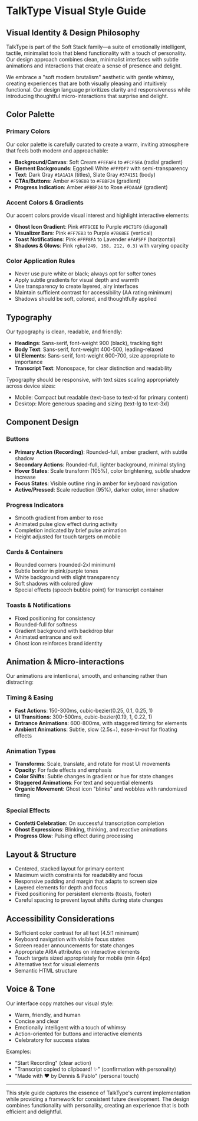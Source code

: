 # TalkType Visual Style Guide

## Visual Identity & Design Philosophy

TalkType is part of the Soft Stack family—a suite of emotionally intelligent, tactile, minimalist tools that blend functionality with a touch of personality. Our design approach combines clean, minimalist interfaces with subtle animations and interactions that create a sense of presence and delight.

We embrace a "soft modern brutalism" aesthetic with gentle whimsy, creating experiences that are both visually pleasing and intuitively functional. Our design language prioritizes clarity and responsiveness while introducing thoughtful micro-interactions that surprise and delight.

## Color Palette

### Primary Colors

Our color palette is carefully curated to create a warm, inviting atmosphere that feels both modern and approachable:

- **Background/Canvas**: Soft Cream `#FEFAF4` to `#FCF5EA` (radial gradient)
- **Element Backgrounds**: Eggshell White `#FFFDF7` with semi-transparency
- **Text**: Dark Gray `#1A1A1A` (titles), Slate Gray `#374151` (body)
- **CTAs/Buttons**: Amber `#F59E0B` to `#FBBF24` (gradient)
- **Progress Indication**: Amber `#FBBF24` to Rose `#FDA4AF` (gradient)

### Accent Colors & Gradients

Our accent colors provide visual interest and highlight interactive elements:

- **Ghost Icon Gradient**: Pink `#FF9CEE` to Purple `#9C71F9` (diagonal)
- **Visualizer Bars**: Pink `#FF7EB3` to Purple `#7B68EE` (vertical)
- **Toast Notifications**: Pink `#FFF8FA` to Lavender `#FAF5FF` (horizontal)
- **Shadows & Glows**: Pink `rgba(249, 168, 212, 0.3)` with varying opacity

### Color Application Rules

- Never use pure white or black; always opt for softer tones
- Apply subtle gradients for visual depth and warmth
- Use transparency to create layered, airy interfaces
- Maintain sufficient contrast for accessibility (AA rating minimum)
- Shadows should be soft, colored, and thoughtfully applied

## Typography

Our typography is clean, readable, and friendly:

- **Headings**: Sans-serif, font-weight 900 (black), tracking tight
- **Body Text**: Sans-serif, font-weight 400-500, leading-relaxed
- **UI Elements**: Sans-serif, font-weight 600-700, size appropriate to importance
- **Transcript Text**: Monospace, for clear distinction and readability

Typography should be responsive, with text sizes scaling appropriately across device sizes:

- Mobile: Compact but readable (text-base to text-xl for primary content)
- Desktop: More generous spacing and sizing (text-lg to text-3xl)

## Component Design

### Buttons

- **Primary Action (Recording)**: Rounded-full, amber gradient, with subtle shadow
- **Secondary Actions**: Rounded-full, lighter background, minimal styling
- **Hover States**: Scale transform (105%), color brightening, subtle shadow increase
- **Focus States**: Visible outline ring in amber for keyboard navigation
- **Active/Pressed**: Scale reduction (95%), darker color, inner shadow

### Progress Indicators

- Smooth gradient from amber to rose
- Animated pulse glow effect during activity
- Completion indicated by brief pulse animation
- Height adjusted for touch targets on mobile

### Cards & Containers

- Rounded corners (rounded-2xl minimum)
- Subtle border in pink/purple tones
- White background with slight transparency
- Soft shadows with colored glow
- Special effects (speech bubble point) for transcript container

### Toasts & Notifications

- Fixed positioning for consistency
- Rounded-full for softness
- Gradient background with backdrop blur
- Animated entrance and exit
- Ghost icon reinforces brand identity

## Animation & Micro-interactions

Our animations are intentional, smooth, and enhancing rather than distracting:

### Timing & Easing

- **Fast Actions**: 150-300ms, cubic-bezier(0.25, 0.1, 0.25, 1)
- **UI Transitions**: 300-500ms, cubic-bezier(0.19, 1, 0.22, 1)
- **Entrance Animations**: 600-800ms, with staggered timing for elements
- **Ambient Animations**: Subtle, slow (2.5s+), ease-in-out for floating effects

### Animation Types

- **Transforms**: Scale, translate, and rotate for most UI movements
- **Opacity**: For fade effects and emphasis
- **Color Shifts**: Subtle changes in gradient or hue for state changes
- **Staggered Animations**: For text and sequential elements
- **Organic Movement**: Ghost icon "blinks" and wobbles with randomized timing

### Special Effects

- **Confetti Celebration**: On successful transcription completion
- **Ghost Expressions**: Blinking, thinking, and reactive animations
- **Progress Glow**: Pulsing effect during processing

## Layout & Structure

- Centered, stacked layout for primary content
- Maximum width constraints for readability and focus
- Responsive padding and margin that adapts to screen size
- Layered elements for depth and focus
- Fixed positioning for persistent elements (toasts, footer)
- Careful spacing to prevent layout shifts during state changes

## Accessibility Considerations

- Sufficient color contrast for all text (4.5:1 minimum)
- Keyboard navigation with visible focus states
- Screen reader announcements for state changes
- Appropriate ARIA attributes on interactive elements
- Touch targets sized appropriately for mobile (min 44px)
- Alternative text for visual elements
- Semantic HTML structure

## Voice & Tone

Our interface copy matches our visual style:

- Warm, friendly, and human
- Concise and clear
- Emotionally intelligent with a touch of whimsy
- Action-oriented for buttons and interactive elements
- Celebratory for success states

Examples:

- "Start Recording" (clear action)
- "Transcript copied to clipboard! ✨" (confirmation with personality)
- "Made with ❤️ by Dennis & Pablo" (personal touch)

---

This style guide captures the essence of TalkType's current implementation while providing a framework for consistent future development. The design combines functionality with personality, creating an experience that is both efficient and delightful.
